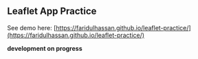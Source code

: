 ## Leaflet App Practice

See demo here: [https://faridulhassan.github.io/leaflet-practice/](https://faridulhassan.github.io/leaflet-practice/) 

**development on progress**
